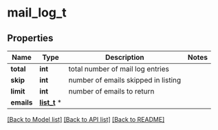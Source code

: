 # mail_log_t

## Properties
Name | Type | Description | Notes
------------ | ------------- | ------------- | -------------
**total** | **int** | total number of mail log entries | 
**skip** | **int** | number of emails skipped in listing | 
**limit** | **int** | number of emails to return | 
**emails** | [**list_t**](mail_log_entry.md) \* |  | 

[[Back to Model list]](../README.md#documentation-for-models) [[Back to API list]](../README.md#documentation-for-api-endpoints) [[Back to README]](../README.md)


